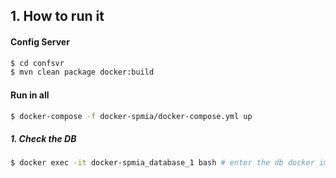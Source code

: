 ## 1. How to run it



#### Config Server

```bash
$ cd confsvr
$ mvn clean package docker:build
```

#### Run in all

```bash
$ docker-compose -f docker-spmia/docker-compose.yml up
```

##### 1. Check the DB

```bash
$ docker exec -it docker-spmia_database_1 bash # enter the db docker image
```
